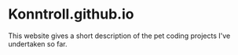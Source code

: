 # Konntroll.github.io

This website gives a short description of the pet coding projects I've undertaken so far.
